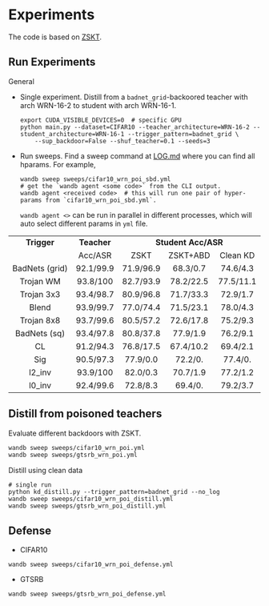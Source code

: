 # Experiments

The code is based on [ZSKT](https://github.com/polo5/ZeroShotKnowledgeTransfer).

## Run Experiments

General
* Single experiment. Distill from a `badnet_grid`-backoored teacher with arch WRN-16-2 to student with arch WRN-16-1.
    ```shell
    export CUDA_VISIBLE_DEVICES=0  # specific GPU
    python main.py --dataset=CIFAR10 --teacher_architecture=WRN-16-2 --student_architecture=WRN-16-1 --trigger_pattern=badnet_grid \
        --sup_backdoor=False --shuf_teacher=0.1 --seeds=3
    ```
* Run sweeps. Find a sweep command at [LOG.md](LOG.md) where you can find all hparams. For example,
    ```shell
    wandb sweep sweeps/cifar10_wrn_poi_sbd.yml
    # get the `wandb agent <some code>` from the CLI output.
    wandb agent <received code>  # this will run one pair of hyper-params from `cifar10_wrn_poi_sbd.yml`.
    ```
    `wandb agent <>` can be run in parallel in different processes, which will auto select different params in `yml` file.


<table style="text-align: center">
    <tr>
        <td><b>Trigger</b></td>
        <td><b>Teacher</b></td>
        <td colspan="3"><b>Student Acc/ASR</b></td>
    </tr>
    <tr>
        <td></td>
        <td>Acc/ASR</td>
        <td>ZSKT</td>
        <td>ZSKT+ABD</td>
        <td>Clean KD</td>
    </tr>
    <tr>
        <td>BadNets (grid)</td>
        <td>92.1/99.9</td>
        <td>71.9/96.9</td>
        <td>68.3/0.7</td>
        <td>74.6/4.3</td>
    </tr>
    <tr>
        <td>Trojan WM</td>
        <td>93.8/100</td>
        <td>82.7/93.9</td>
        <td>78.2/22.5</td>
        <td>77.5/11.1</td>
    </tr>
    <tr>
        <td>Trojan 3x3</td>
        <td>93.4/98.7</td>
        <td>80.9/96.8</td>
        <td>71.7/33.3</td>
        <td>72.9/1.7</td>
    </tr>
    <tr>
        <td>Blend</td>
        <td>93.9/99.7</td>
        <td>77.0/74.4</td>
        <td>71.5/23.1</td>
        <td>78.0/4.3</td>
    </tr>
    <tr>
        <td>Trojan 8x8</td>
        <td>93.7/99.6</td>
        <td>80.5/57.2</td>
        <td>72.6/17.8</td>
        <td>75.2/9.3</td>
    </tr>
    <tr>
        <td>BadNets (sq)</td>
        <td>93.4/97.8</td>
        <td>80.8/37.8</td>
        <td>77.9/1.9</td>
        <td>76.2/9.1</td>
    </tr>
    <tr>
        <td>CL</td>
        <td>91.2/94.3</td>
        <td>76.8/17.5</td>
        <td>67.4/10.2</td>
        <td>69.4/2.1</td>
    </tr>
    <tr>
        <td>Sig</td>
        <td>90.5/97.3</td>
        <td>77.9/0.0</td>
        <td>72.2/0.</td>
        <td>77.4/0.</td>
    </tr>
    <tr>
        <td>l2_inv</td>
        <td>93.9/100</td>
        <td>82.0/0.3</td>
        <td>70.7/1.9</td>
        <td>77.2/1.2</td>
    </tr>
    <tr>
        <td>l0_inv</td>
        <td>92.4/99.6</td>
        <td>72.8/8.3</td>
        <td>69.4/0.</td>
        <td>79.2/3.7</td>
    </tr>
</table>


## Distill from poisoned teachers

Evaluate different backdoors with ZSKT.
```sh
wandb sweep sweeps/cifar10_wrn_poi.yml
wandb sweep sweeps/gtsrb_wrn_poi.yml
```

Distill using clean data
```shell
# single run
python kd_distill.py --trigger_pattern=badnet_grid --no_log
wandb sweep sweeps/cifar10_wrn_poi_distill.yml
wandb sweep sweeps/gtsrb_wrn_poi_distill.yml
```

## Defense

* CIFAR10
```shell
wandb sweep sweeps/cifar10_wrn_poi_defense.yml
```

* GTSRB
```shell
wandb sweep sweeps/gtsrb_wrn_poi_defense.yml
```
